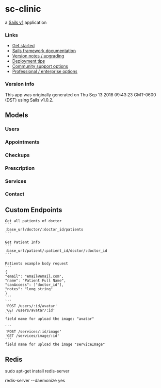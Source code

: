 # sc-clinic

a [Sails v1](https://sailsjs.com) application


### Links

+ [Get started](https://sailsjs.com/get-started)
+ [Sails framework documentation](https://sailsjs.com/documentation)
+ [Version notes / upgrading](https://sailsjs.com/documentation/upgrading)
+ [Deployment tips](https://sailsjs.com/documentation/concepts/deployment)
+ [Community support options](https://sailsjs.com/support)
+ [Professional / enterprise options](https://sailsjs.com/enterprise)


### Version info

This app was originally generated on Thu Sep 13 2018 09:43:23 GMT-0600 (DST) using Sails v1.0.2.

<!-- Internally, Sails used [`sails-generate@1.15.26`](https://github.com/balderdashy/sails-generate/tree/v1.15.26/lib/core-generators/new). -->



<!--
Note:  Generators are usually run using the globally-installed `sails` CLI (command-line interface).  This CLI version is _environment-specific_ rather than app-specific, thus over time, as a project's dependencies are upgraded or the project is worked on by different developers on different computers using different versions of Node.js, the Sails dependency in its package.json file may differ from the globally-installed Sails CLI release it was originally generated with.  (Be sure to always check out the relevant [upgrading guides](https://sailsjs.com/upgrading) before upgrading the version of Sails used by your app.  If you're stuck, [get help here](https://sailsjs.com/support).)
-->

## Models

### Users

### Appointments

### Checkups

### Prescription

### Services

### Contact

## Custom Endpoints
    Get all patients of doctor
    ```
    :base_url/doctor/:doctor_id/patients
    ```

    Get Patient Info
    ```
    :base_url/patient/:patient_id/doctor/:doctor_id
    ```

    Patients example body request
    ```
    {
    "email": "email@email.com",
    "name": "Patient Full Name",
    "canAccess": ["doctor_id"],
    "notes": "long string"
    }
    ```
    ```
    'POST /users/:id/avatar'
    'GET /users/avatar/:id'
    ```
    field name for upload the image: "avatar"
    
    ```
    'POST /services/:id/image'
    'GET /services/image/:id'
    ```
    field name for upload the image "serviceImage"

## Redis

sudo apt-get install redis-server

redis-server --daemonize yes